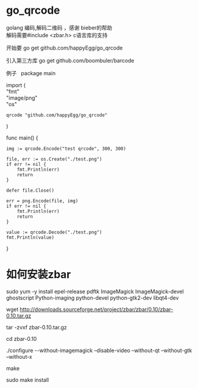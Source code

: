 # go_qrcode
golang 编码,解码二维码 ，感谢 bieber的帮助  
解码需要#include <zbar.h> c语言库的支持

开始要 go get github.com/happyEgg/go_qrcode  

引入第三方库 go get github.com/boombuler/barcode  

例子  
package main  

import (  
	"fmt"  
	"image/png"  
	"os"  

	qrcode "github.com/happyEgg/go_qrcode"
)

func main() {  

	img := qrcode.Encode("test qrcode", 300, 300)

	file, err := os.Create("./test.png")
	if err != nil {  
		fmt.Println(err)  
		return  
	}

	defer file.Close()  

	err = png.Encode(file, img)  
	if err != nil {  
		fmt.Println(err)  
		return  
	}

	value := qrcode.Decode("./test.png")  
	fmt.Println(value)
}

# 如何安装zbar
sudo yum -y install epel-release pdftk ImageMagick ImageMagick-devel ghostscript Python-imaging python-devel python-gtk2-dev libqt4-dev 

wget http://downloads.sourceforge.net/project/zbar/zbar/0.10/zbar-0.10.tar.gz  

tar -zvxf zbar-0.10.tar.gz  

cd zbar-0.10

./configure --without-imagemagick –disable-video –without-qt –without-gtk –without-x   

make  

sudo make install  

